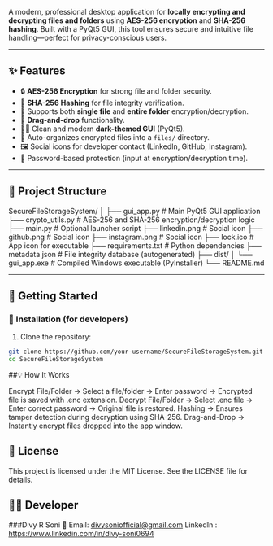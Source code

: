 A modern, professional desktop application for **locally encrypting and decrypting files and folders** using **AES-256 encryption** and **SHA-256 hashing**. Built with a PyQt5 GUI, this tool ensures secure and intuitive file handling—perfect for privacy-conscious users.

---

## ✨ Features

- 🔒 **AES-256 Encryption** for strong file and folder security.
- 🧾 **SHA-256 Hashing** for file integrity verification.
- 📂 Supports both **single file** and **entire folder** encryption/decryption.
- 🎯 **Drag-and-drop** functionality.
- 🧑‍💻 Clean and modern **dark-themed GUI** (PyQt5).
- 📁 Auto-organizes encrypted files into a `files/` directory.
- 🖼️ Social icons for developer contact (LinkedIn, GitHub, Instagram).
- 💬 Password-based protection (input at encryption/decryption time).

---

## 📁 Project Structure

SecureFileStorageSystem/
│
├── gui_app.py # Main PyQt5 GUI application
├── crypto_utils.py # AES-256 and SHA-256 encryption/decryption logic
├── main.py # Optional launcher script
├── linkedin.png # Social icon
├── github.png # Social icon
├── instagram.png # Social icon
├── lock.ico # App icon for executable
├── requirements.txt # Python dependencies
├── metadata.json # File integrity database (autogenerated)
├── dist/
│ └── gui_app.exe # Compiled Windows executable (PyInstaller)
└── README.md

---

## 🚀 Getting Started

### 🔧 Installation (for developers)

1. Clone the repository:

```bash
git clone https://github.com/your-username/SecureFileStorageSystem.git
cd SecureFileStorageSystem
```

##💡 How It Works

Encrypt File/Folder → Select a file/folder → Enter password → Encrypted file is saved with .enc extension.
Decrypt File/Folder → Select .enc file → Enter correct password → Original file is restored.
Hashing → Ensures tamper detection during decryption using SHA-256.
Drag-and-Drop → Instantly encrypt files dropped into the app window.

## 📜 License
This project is licensed under the MIT License. See the LICENSE file for details.

## 🙋‍♂️ Developer
###Divy R Soni
📧 Email: divysoniofficial@gmail.com
 LinkedIn : https://www.linkedin.com/in/divy-soni0694